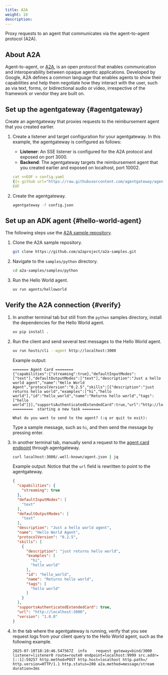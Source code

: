 ```yaml
---
title: A2A
weight: 10
description: 
---
```


Proxy requests to an agent that communicates via the agent-to-agent protocol (A2A). 

## About A2A

Agent-to-agent, or [A2A](https://github.com/google/A2A), is an open protocol that enables communication and interoperability between opaque agentic applications. Developed by Google, A2A defines a common language that enables agents to show their capabilities and help them negotiate how they interact with the user, such as via text, forms, or bidirectional audio or video, irrespective of the framework or vendor they are built on. 

## Set up the agentgateway {#agentgateway}

Create an agentgateway that proxies requests to the reimbursement agent that you created earlier. 

1. Create a listener and target configuration for your agentgateway. In this example, the agentgateway is configured as follows: 
   * **Listener**: An SSE listener is configured for the A2A protocol and exposed on port 3000.  
   * **Backend**: The agentgateway targets the reimbursement agent that you created earlier and exposed on localhost, port 10002. 
   ```yaml
   cat <<EOF > config.yaml
   {{< github url="https://raw.githubusercontent.com/agentgateway/agentgateway/refs/heads/main/examples/a2a/config.yaml" >}}
   EOF
   ```

3. Create the agentgateway. 
   ```sh
   agentgateway -f config.json
   ```

## Set up an ADK agent {#hello-world-agent}

The following steps use the [A2A sample repository](https://github.com/a2aproject/a2a-samples).

1. Clone the A2A sample repository.
   ```sh
   git clone https://github.com/a2aproject/a2a-samples.git
   ```

2. Navigate to the `samples/python` directory.

   ```sh
   cd a2a-samples/samples/python
   ```

3. Run the Hello World agent.

   ```sh
   uv run agents/helloworld
   ```

## Verify the A2A connection {#verify}

1. In another terminal tab but still from the `python` samples directory, install the dependencies for the Hello World agent.

   ```sh
   uv pip install .
   ```

2. Run the client and send several test messages to the Hello World agent.

   ```sh
   uv run hosts/cli --agent http://localhost:3000
   ```

   Example output:

   ```
   ======= Agent Card ========
   {"capabilities":{"streaming":true},"defaultInputModes":["text"],"defaultOutputModes":["text"],"description":"Just a hello world agent","name":"Hello World Agent","protocolVersion":"0.2.5","skills":[{"description":"just returns hello world","examples":["hi","hello world"],"id":"hello_world","name":"Returns hello world","tags":["hello world"]}],"supportsAuthenticatedExtendedCard":true,"url":"http://localhost:3000","version":"1.0.0"}
   =========  starting a new task ======== 
   
   What do you want to send to the agent? (:q or quit to exit):
   ```

   Type a sample message, such as `hi`, and then send the message by pressing enter.

3. In another terminal tab, manually send a request to the [agent card endpoint](https://www.agentcard.net/) through agentgateway.

   ```sh
   curl localhost:3000/.well-known/agent.json | jq
   ```

   Example output: Notice that the `url` field is rewritten to point to the agentgateway.

   ```json
   {
     "capabilities": {
       "streaming": true
     },
     "defaultInputModes": [
       "text"
     ],
     "defaultOutputModes": [
       "text"
     ],
     "description": "Just a hello world agent",
     "name": "Hello World Agent",
     "protocolVersion": "0.2.5",
     "skills": [
       {
         "description": "just returns hello world",
         "examples": [
           "hi",
           "hello world"
         ],
         "id": "hello_world",
         "name": "Returns hello world",
         "tags": [
           "hello world"
         ]
       }
     ],
     "supportsAuthenticatedExtendedCard": true,
     "url": "http://localhost:3000",
     "version": "1.0.0"
   }
   ```

4. In the tab where the agentgateway is running, verify that you see request logs from your client query to the Hello World agent, such as the following example.

   ```text
   2025-07-10T18:10:46.547567Z	info	request	gateway=bind/3000 listener=listener0 route=route0 endpoint=localhost:9999 src.addr=[::1]:59257 http.method=POST http.host=localhost http.path=/ http.version=HTTP/1.1 http.status=200 a2a.method=message/stream duration=3ms
   ```

<!--TODO ui steps
## Try out the ADK agent

Use the agentgateway playground to send a request to the reimbursement agent that you set up earlier. 

1. Open the [agentgateway UI](http://localhost:19000/ui/). 

2. Connect to the MCP server with the agentgateway UI playground. 
   1. Go to the agentgateway UI [**Playground**](http://localhost:19000/ui/playground/).
   2. In the **Connection Settings** card, select your listener and the **A2A target**, and click **Connect**. The agentgateway UI connects to the A2A target and retrieves all the skills that the target provides.
   3. Verify that you see a list of **Available Skills**. 
   
      {{< reuse-image src="img/agentgateway-ui-playground-skills.png" >}}

3. Select the **Process Reimbursement Tool** skill. In the **Message** field, enter a prompt, such as `Can you reimburse me for my trip to Kubecon on 4/2/25, amount: $1000?`, and click **Send Task**. 

4. Verify that you get back a message from the ADK agent stating that your request was processed successfully. 
   {{< reuse-image src="img/agentgateway-ui-adkagent-success.png" >}}
   
5. Review the logs of your agent and verify that you see the reimbursement form filled out with the information that you entered in your prompt. 
  
   ```
   -----------------------------------------------------------
   Function calls:
   name: return_form, args: {'form_request': '{"amount": "$1000", "date": "4/2/25", "purpose": "Kubecon trip", "request_id": "request_id_2241162"}'}
   -----------------------------------------------------------
   Raw response:
   {"candidates":[{"content":{"parts":[{"function_call":{"args":{"form_request":"{\"amount\": \"$1000\", \"date\": \"4/2/25\", \"purpose\": \"Kubecon trip\", \"request_id\": \"request_id_2241162\"}"},"name":"return_form"}}],"role":"model"},"finish_reason":"STOP","avg_logprobs":-0.017740900699908916}],"model_version":"gemini-2.0-flash-001","usage_metadata":{"candidates_token_count":52,"candidates_tokens_details":[{"modality":"TEXT","token_count":52}],"prompt_token_count":628,"prompt_tokens_details":[{"modality":"TEXT","token_count":628}],"total_token_count":680},"automatic_function_calling_history":[]}
   -----------------------------------------------------------
   ```

-->